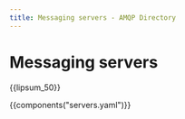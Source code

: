 ```yaml
---
title: Messaging servers - AMQP Directory
---
```


# Messaging servers

<div id="-category-intro" markdown="1">

{{lipsum_50}}

</div>

{{components("servers.yaml")}}
